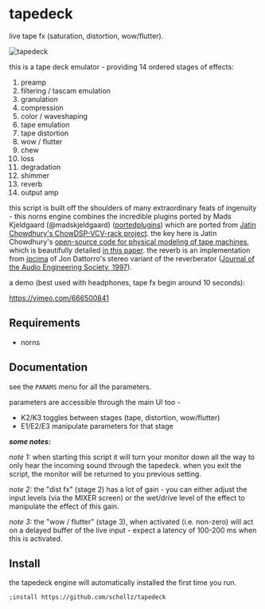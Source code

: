 # tapedeck

live tape fx (saturation, distortion, wow/flutter).

![tapedeck](https://user-images.githubusercontent.com/6550035/149668537-202958bc-c680-4880-a8a2-d104cc9e15dd.png)

this is a tape deck emulator - providing 14 ordered stages of effects: 

1) preamp
2) filtering / tascam emulation
3) granulation
4) compression
5) color / waveshaping
6) tape emulation
7) tape distortion
8) wow / flutter
9) chew
10) loss
11) degradation
12) shimmer
13) reverb
14) output amp

this script is built off the shoulders of many extraordinary feats of ingenuity - this norns engine combines the incredible plugins ported by Mads Kjeldgaard (@madskjeldgaard) ([portedplugins](https://github.com/madskjeldgaard/portedplugins)) which are ported from [Jatin Chowdhury's ChowDSP-VCV-rack project](https://github.com/jatinchowdhury18/ChowDSP-VCV). the key here is Jatin Chowdhury's [open-source code for physical modeling of tape machines](https://github.com/jatinchowdhury18/AnalogTapeModel), which is beautifully detailed [in this paper](dafx2019.bcu.ac.uk/papers/DAFx2019_paper_3.pdf). the reverb is an implementation from [jpcima](https://github.com/jpcima/fverb) of Jon Dattorro's stereo variant of the reverberator ([Journal of the Audio Engineering Society, 1997](https://ccrma.stanford.edu/~dattorro/EffectDesignPart1.pdf)).

a demo (best used with headphones, tape fx begin around 10 seconds):

https://vimeo.com/666500841

## Requirements

- norns

## Documentation

see the `PARAMS` menu for all the parameters.

parameters are accessible through the main UI too - 

- K2/K3 toggles between stages (tape, distortion, wow/flutter)
- E1/E2/E3 manipulate parameters for that stage

***some notes:***

_note 1:_ when starting this script it will turn your monitor down all the way to only hear the incoming sound through the tapedeck. when you exit the script, the monitor will be returned to you previous setting.

_note 2:_ the "dist fx" (stage 2) has a lot of gain - you can either adjust the input levels (via the MIXER screen) or the wet/drive level of the effect to manipulate the effect of this gain.

_note 3:_ the "wow / flutter" (stage 3), when activated (i.e. non-zero) will act on a delayed buffer of the live input - expect a latency of 100-200 ms when this is activated.

## Install

the tapedeck engine will automatically installed the first time you run.

```
;install https://github.com/schollz/tapedeck
```

